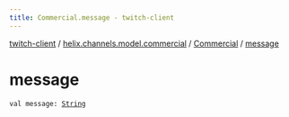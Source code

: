```yaml
---
title: Commercial.message - twitch-client
---
```


[twitch-client](../../index.html) / [helix.channels.model.commercial](../index.html) / [Commercial](index.html) / [message](./message.html)

# message

`val message: `[`String`](https://kotlinlang.org/api/latest/jvm/stdlib/kotlin/-string/index.html)
